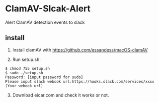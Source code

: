 # ClamAV-Slcak-Alert
Alert ClamAV detection events to slack

## install

1. Install clamAV with https://github.com/essandess/macOS-clamAV

2. Run setup.sh:
```
$ chmod 755 setup.sh
$ sudo ./setup.sh
Password: [input password for sudo]
Please input slack webook url:https://hooks.slack.com/services/xxxx (Your webook url)
```

3. Download eicar.com and check it works or not.

